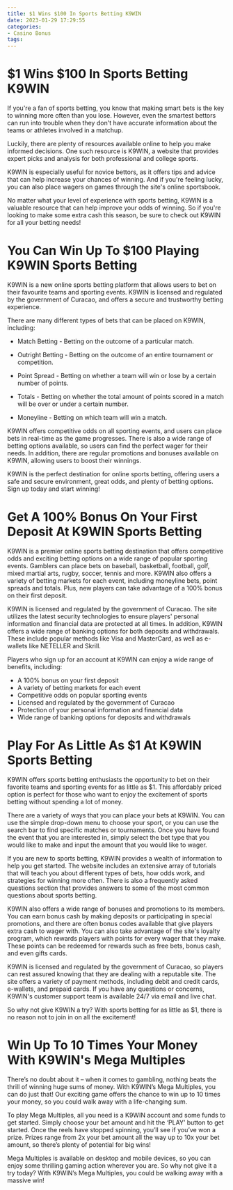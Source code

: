 ```yaml
---
title: $1 Wins $100 In Sports Betting K9WIN
date: 2023-01-29 17:29:55
categories:
- Casino Bonus
tags:
---
```



#  $1 Wins $100 In Sports Betting K9WIN

If you're a fan of sports betting, you know that making smart bets is the key to winning more often than you lose. However, even the smartest bettors can run into trouble when they don't have accurate information about the teams or athletes involved in a matchup.

Luckily, there are plenty of resources available online to help you make informed decisions. One such resource is K9WIN, a website that provides expert picks and analysis for both professional and college sports.

K9WIN is especially useful for novice bettors, as it offers tips and advice that can help increase your chances of winning. And if you're feeling lucky, you can also place wagers on games through the site's online sportsbook.

No matter what your level of experience with sports betting, K9WIN is a valuable resource that can help improve your odds of winning. So if you're looking to make some extra cash this season, be sure to check out K9WIN for all your betting needs!

#  You Can Win Up To $100 Playing K9WIN Sports Betting

K9WIN is a new online sports betting platform that allows users to bet on their favourite teams and sporting events. K9WIN is licensed and regulated by the government of Curacao, and offers a secure and trustworthy betting experience.

There are many different types of bets that can be placed on K9WIN, including:

* Match Betting - Betting on the outcome of a particular match.

* Outright Betting - Betting on the outcome of an entire tournament or competition.

* Point Spread - Betting on whether a team will win or lose by a certain number of points.

* Totals - Betting on whether the total amount of points scored in a match will be over or under a certain number.

* Moneyline - Betting on which team will win a match.

K9WIN offers competitive odds on all sporting events, and users can place bets in real-time as the game progresses. There is also a wide range of betting options available, so users can find the perfect wager for their needs. In addition, there are regular promotions and bonuses available on K9WIN, allowing users to boost their winnings.

K9WIN is the perfect destination for online sports betting, offering users a safe and secure environment, great odds, and plenty of betting options. Sign up today and start winning!

#  Get A 100% Bonus On Your First Deposit At K9WIN Sports Betting

K9WIN is a premier online sports betting destination that offers competitive odds and exciting betting options on a wide range of popular sporting events. Gamblers can place bets on baseball, basketball, football, golf, mixed martial arts, rugby, soccer, tennis and more. K9WIN also offers a variety of betting markets for each event, including moneyline bets, point spreads and totals. Plus, new players can take advantage of a 100% bonus on their first deposit.

K9WIN is licensed and regulated by the government of Curacao. The site utilizes the latest security technologies to ensure players' personal information and financial data are protected at all times. In addition, K9WIN offers a wide range of banking options for both deposits and withdrawals. These include popular methods like Visa and MasterCard, as well as e-wallets like NETELLER and Skrill.

Players who sign up for an account at K9WIN can enjoy a wide range of benefits, including:

- A 100% bonus on your first deposit
- A variety of betting markets for each event
- Competitive odds on popular sporting events
- Licensed and regulated by the government of Curacao
- Protection of your personal information and financial data
- Wide range of banking options for deposits and withdrawals

#  Play For As Little As $1 At K9WIN Sports Betting

K9WIN offers sports betting enthusiasts the opportunity to bet on their favorite teams and sporting events for as little as $1. This affordably priced option is perfect for those who want to enjoy the excitement of sports betting without spending a lot of money.

There are a variety of ways that you can place your bets at K9WIN. You can use the simple drop-down menu to choose your sport, or you can use the search bar to find specific matches or tournaments. Once you have found the event that you are interested in, simply select the bet type that you would like to make and input the amount that you would like to wager.

If you are new to sports betting, K9WIN provides a wealth of information to help you get started. The website includes an extensive array of tutorials that will teach you about different types of bets, how odds work, and strategies for winning more often. There is also a frequently asked questions section that provides answers to some of the most common questions about sports betting.

K9WIN also offers a wide range of bonuses and promotions to its members. You can earn bonus cash by making deposits or participating in special promotions, and there are often bonus codes available that give players extra cash to wager with. You can also take advantage of the site's loyalty program, which rewards players with points for every wager that they make. These points can be redeemed for rewards such as free bets, bonus cash, and even gifts cards.

K9WIN is licensed and regulated by the government of Curacao, so players can rest assured knowing that they are dealing with a reputable site. The site offers a variety of payment methods, including debit and credit cards, e-wallets, and prepaid cards. If you have any questions or concerns, K9WIN's customer support team is available 24/7 via email and live chat.

So why not give K9WIN a try? With sports betting for as little as $1, there is no reason not to join in on all the excitement!

#  Win Up To 10 Times Your Money With K9WIN's Mega Multiples


There’s no doubt about it – when it comes to gambling, nothing beats the thrill of winning huge sums of money. With K9WIN’s Mega Multiples, you can do just that! Our exciting game offers the chance to win up to 10 times your money, so you could walk away with a life-changing sum.

To play Mega Multiples, all you need is a K9WIN account and some funds to get started. Simply choose your bet amount and hit the ‘PLAY’ button to get started. Once the reels have stopped spinning, you’ll see if you’ve won a prize. Prizes range from 2x your bet amount all the way up to 10x your bet amount, so there’s plenty of potential for big wins!

Mega Multiples is available on desktop and mobile devices, so you can enjoy some thrilling gaming action wherever you are. So why not give it a try today? With K9WIN’s Mega Multiples, you could be walking away with a massive win!